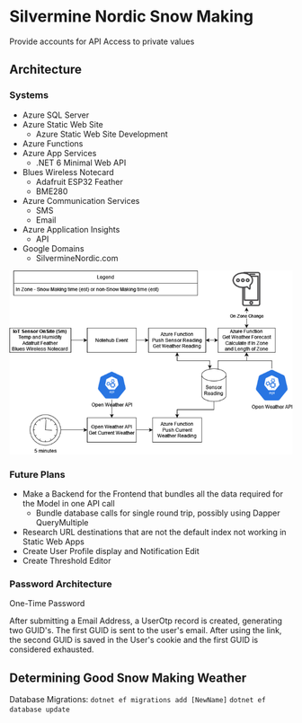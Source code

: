 # Silvermine Nordic Snow Making
Provide accounts for API Access to private values

## Architecture 

### Systems

* Azure SQL Server
* Azure Static Web Site
    * Azure Static Web Site Development
* Azure Functions
* Azure App Services
    * .NET 6 Minimal Web API
* Blues Wireless Notecard
    * Adafruit ESP32 Feather 
    * BME280
* Azure Communication Services
    * SMS
    * Email
* Azure Application Insights
    * API
* Google Domains
    * SilvermineNordic.com

![Archiecture Diagram](https://github.com/millertimebjm/ApiServer/blob/main/ApiServer/SilvermineNordicSnowMakingNotification.png)

### Future Plans

* Make a Backend for the Frontend that bundles all the data required for the Model in one API call
    * Bundle database calls for single round trip, possibly using Dapper QueryMultiple
* Research URL destinations that are not the default index not working in Static Web Apps
* Create User Profile display and Notification Edit
* Create Threshold Editor

### Password Architecture

One-Time Password

After submitting a Email Address, a UserOtp record is created, generating two GUID's.  The first GUID is sent to the user's email.  After using the link, the second GUID is saved in the User's cookie and the first GUID is considered exhausted.

## Determining Good Snow Making Weather

Database Migrations:
`dotnet ef migrations add [NewName]`
`dotnet ef database update`
